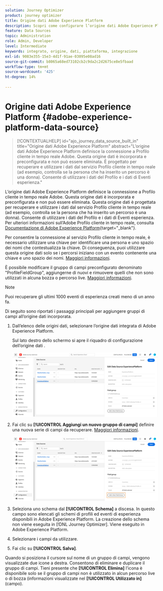 ```yaml
---
solution: Journey Optimizer
product: journey optimizer
title: Origine dati Adobe Experience Platform
description: Scopri come configurare l’origine dati Adobe Experience Platform
feature: Data Sources
topic: Administration
role: Admin, Developer
level: Intermediate
keywords: integrato, origine, dati, piattaforma, integrazione
exl-id: 9083e355-15e3-4d1f-91ae-03095e08ad16
source-git-commit: b8065a68ed73102cb2c9da2c2d2675ce8e5fbaad
workflow-type: tm+mt
source-wordcount: '425'
ht-degree: 14%

---
```


# Origine dati Adobe Experience Platform {#adobe-experience-platform-data-source}

>[!CONTEXTUALHELP]
>id="ajo_journey_data_source_built_in"
>title="Origine dati Adobe Experience Platform"
>abstract="L’origine dati Adobe Experience Platform definisce la connessione a Profilo cliente in tempo reale Adobe. Questa origine dati è incorporata e preconfigurata e non può essere eliminata. È progettato per recuperare e utilizzare i dati dal servizio Profilo cliente in tempo reale (ad esempio, controlla se la persona che ha inserito un percorso è una donna). Consente di utilizzare i dati del Profilo e i dati di Eventi esperienza."

L’origine dati Adobe Experience Platform definisce la connessione a Profilo cliente in tempo reale Adobe. Questa origine dati è incorporata e preconfigurata e non può essere eliminata. Questa origine dati è progettata per recuperare e utilizzare i dati dal servizio Profilo cliente in tempo reale (ad esempio, controlla se la persona che ha inserito un percorso è una donna). Consente di utilizzare i dati del Profilo e i dati di Eventi esperienza. Per ulteriori informazioni sull’Adobe Profilo cliente in tempo reale, consulta [Documentazione di Adobe Experience Platform](https://experienceleague.adobe.com/docs/experience-platform/profile/home.html?lang=it){target="_blank"}.


Per consentire la connessione al servizio Profilo cliente in tempo reale, è necessario utilizzare una chiave per identificare una persona e uno spazio dei nomi che contestualizza la chiave. Di conseguenza, puoi utilizzare questa origine dati solo se i percorsi iniziano con un evento contenente una chiave e uno spazio dei nomi. [Maggiori informazioni](../building-journeys/journey.md).

È possibile modificare il gruppo di campi preconfigurato denominato &quot;ProfileFieldGroup&quot;, aggiungerne di nuovi e rimuovere quelli che non sono utilizzati in alcuna bozza o percorso live. [Maggiori informazioni](../datasource/configure-data-sources.md#define-field-groups).


>[!NOTE]
>
>Puoi recuperare gli ultimi 1000 eventi di esperienza creati meno di un anno fa.

Di seguito sono riportati i passaggi principali per aggiungere gruppi di campi all’origine dati incorporata.

1. Dall’elenco delle origini dati, selezionare l’origine dati integrata di Adobe Experience Platform.

   Sul lato destro dello schermo si apre il riquadro di configurazione dell’origine dati .

   ![](assets/journey23.png)

1. Fai clic su **[!UICONTROL Aggiungi un nuovo gruppo di campi]** definire una nuova serie di campi da recuperare. [Maggiori informazioni](../datasource/configure-data-sources.md#define-field-groups).

   ![](assets/journey24.png)

1. Seleziona uno schema dal **[!UICONTROL Schema]** a discesa. In questo campo sono elencati gli schemi di profili ed eventi di esperienza disponibili in Adobe Experience Platform. La creazione dello schema non viene eseguita in [!DNL Journey Optimizer]. Viene eseguito in Adobe Experience Platform.
1. Selezionare i campi da utilizzare.
1. Fai clic su **[!UICONTROL Salva]**.

Quando si posiziona il cursore sul nome di un gruppo di campi, vengono visualizzate due icone a destra. Consentono di eliminare e duplicare il gruppo di campi. Tieni presente che **[!UICONTROL Elimina]** l’icona è disponibile solo se il gruppo di campi non è utilizzato in alcun percorso live o di bozza (informazioni visualizzate nel **[!UICONTROL Utilizzato in]** (campo).
